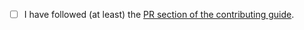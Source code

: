 <!-- Thank you so much for your PR, your contribution is appreciated! ❤️ -->

- [ ] I have followed (at least) the [PR section of the contributing guide](https://github.com/adminkit/adminkit/blob/HEAD/.github/CONTRIBUTING.md#submitting-a-pull-request).
